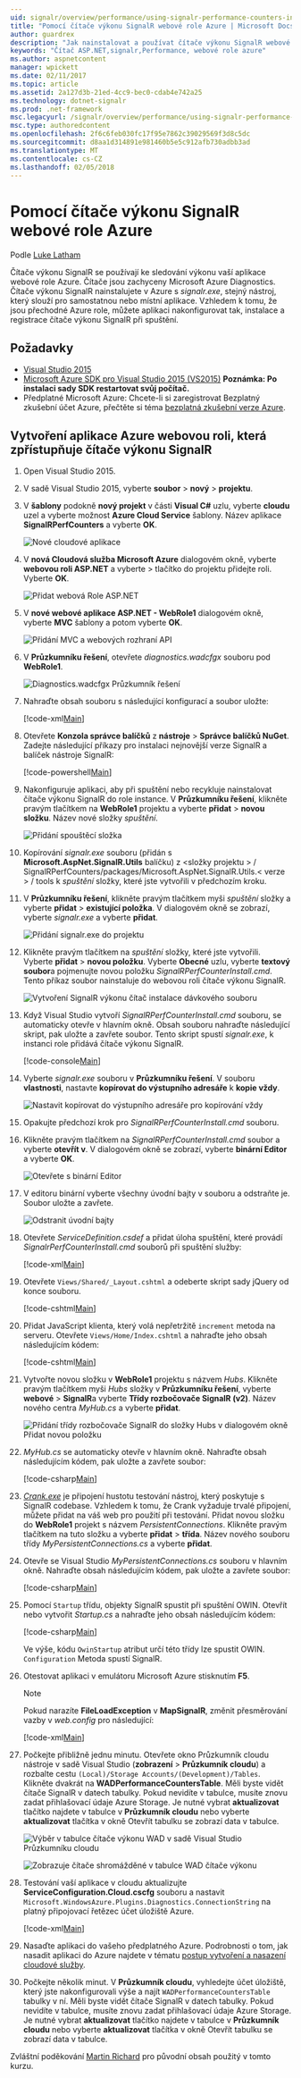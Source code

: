 ```yaml
---
uid: signalr/overview/performance/using-signalr-performance-counters-in-an-azure-web-role
title: "Pomocí čítače výkonu SignalR webové role Azure | Microsoft Docs"
author: guardrex
description: "Jak nainstalovat a používat čítače výkonu SignalR webové role Azure."
keywords: "Čítač ASP.NET,signalr,Performance, webové role azure"
ms.author: aspnetcontent
manager: wpickett
ms.date: 02/11/2017
ms.topic: article
ms.assetid: 2a127d3b-21ed-4cc9-bec0-cdab4e742a25
ms.technology: dotnet-signalr
ms.prod: .net-framework
msc.legacyurl: /signalr/overview/performance/using-signalr-performance-counters-in-an-azure-web-role
msc.type: authoredcontent
ms.openlocfilehash: 2f6c6feb030fc17f95e7862c39029569f3d8c5dc
ms.sourcegitcommit: d8aa1d314891e981460b5e5c912afb730adbb3ad
ms.translationtype: MT
ms.contentlocale: cs-CZ
ms.lasthandoff: 02/05/2018
---
```

# <a name="using-signalr-performance-counters-in-an-azure-web-role"></a>Pomocí čítače výkonu SignalR webové role Azure

Podle [Luke Latham](https://github.com/guardrex)

Čítače výkonu SignalR se používají ke sledování výkonu vaší aplikace webové role Azure. Čítače jsou zachyceny Microsoft Azure Diagnostics. Čítače výkonu SignalR nainstalujete v Azure s *signalr.exe*, stejný nástroj, který slouží pro samostatnou nebo místní aplikace. Vzhledem k tomu, že jsou přechodné Azure role, můžete aplikaci nakonfigurovat tak, instalace a registrace čítače výkonu SignalR při spuštění.

## <a name="prerequisites"></a>Požadavky

* [Visual Studio 2015](https://www.visualstudio.com/vs/visual-studio-express/)
* [Microsoft Azure SDK pro Visual Studio 2015 (VS2015)](https://azure.microsoft.com/downloads/) **Poznámka: Po instalaci sady SDK restartovat svůj počítač.**
* Předplatné Microsoft Azure: Chcete-li si zaregistrovat Bezplatný zkušební účet Azure, přečtěte si téma [bezplatná zkušební verze Azure](https://azure.microsoft.com/free/).

## <a name="creating-an-azure-web-role-application-that-exposes-signalr-performance-counters"></a>Vytvoření aplikace Azure webovou roli, která zpřístupňuje čítače výkonu SignalR

1. Open Visual Studio 2015.

2. V sadě Visual Studio 2015, vyberte **soubor** > **nový** > **projektu**.

3. V **šablony** podokně **nový projekt** v části **Visual C#** uzlu, vyberte **cloudu** uzel a vyberte možnost **Azure Cloud Service** šablony. Název aplikace **SignalRPerfCounters** a vyberte **OK**.

   ![Nové cloudové aplikace](using-signalr-performance-counters-in-an-azure-web-role/_static/image1.png)
    
4. V **nová Cloudová služba Microsoft Azure** dialogovém okně, vyberte **webovou roli ASP.NET** a vyberte > tlačítko do projektu přidejte roli. Vyberte **OK**.

   ![Přidat webová Role ASP.NET](using-signalr-performance-counters-in-an-azure-web-role/_static/image2.png)
    
5. V **nové webové aplikace ASP.NET - WebRole1** dialogovém okně, vyberte **MVC** šablony a potom vyberte **OK**.

   ![Přidání MVC a webových rozhraní API](using-signalr-performance-counters-in-an-azure-web-role/_static/image3.png)
    
6. V **Průzkumníku řešení**, otevřete *diagnostics.wadcfgx* souboru pod **WebRole1**.

   ![Diagnostics.wadcfgx Průzkumník řešení](using-signalr-performance-counters-in-an-azure-web-role/_static/image4.png)
    
7. Nahraďte obsah souboru s následující konfigurací a soubor uložte:

   [!code-xml[Main](using-signalr-performance-counters-in-an-azure-web-role/samples/sample1.xml)]
    
8. Otevřete **Konzola správce balíčků** z **nástroje** > **Správce balíčků NuGet**. Zadejte následující příkazy pro instalaci nejnovější verze SignalR a balíček nástroje SignalR:

   [!code-powershell[Main](using-signalr-performance-counters-in-an-azure-web-role/samples/sample2.ps1)]
    
9. Nakonfiguruje aplikaci, aby při spuštění nebo recykluje nainstalovat čítače výkonu SignalR do role instance. V **Průzkumníku řešení**, klikněte pravým tlačítkem na **WebRole1** projektu a vyberte **přidat** > **novou složku**. Název nové složky *spuštění*.

   ![Přidání spouštěcí složka](using-signalr-performance-counters-in-an-azure-web-role/_static/image5.png)
    
10. Kopírování *signalr.exe* souboru (přidán s **Microsoft.AspNet.SignalR.Utils** balíčku) z \<složky projektu > / SignalRPerfCounters/packages/Microsoft.AspNet.SignalR.Utils.\< verze > / tools k *spuštění* složky, které jste vytvořili v předchozím kroku.

11. V **Průzkumníku řešení**, klikněte pravým tlačítkem myši *spuštění* složky a vyberte **přidat** > **existující položka**. V dialogovém okně se zobrazí, vyberte *signalr.exe* a vyberte **přidat**.

    ![Přidání signalr.exe do projektu](using-signalr-performance-counters-in-an-azure-web-role/_static/image6.png)
    
12. Klikněte pravým tlačítkem na *spuštění* složky, které jste vytvořili. Vyberte **přidat** > **novou položku**. Vyberte **Obecné** uzlu, vyberte **textový soubor**a pojmenujte novou položku *SignalRPerfCounterInstall.cmd*. Tento příkaz soubor nainstaluje do webovou roli čítače výkonu SignalR.

    ![Vytvoření SignalR výkonu čítač instalace dávkového souboru](using-signalr-performance-counters-in-an-azure-web-role/_static/image7.png)
     
13. Když Visual Studio vytvoří *SignalRPerfCounterInstall.cmd* souboru, se automaticky otevře v hlavním okně. Obsah souboru nahraďte následující skript, pak uložte a zavřete soubor. Tento skript spustí *signalr.exe*, k instanci role přidává čítače výkonu SignalR.

    [!code-console[Main](using-signalr-performance-counters-in-an-azure-web-role/samples/sample3.cmd)]
    
14. Vyberte *signalr.exe* souboru v **Průzkumníku řešení**. V souboru **vlastnosti**, nastavte **kopírovat do výstupního adresáře** k **kopie vždy**.

    ![Nastavit kopírovat do výstupního adresáře pro kopírování vždy](using-signalr-performance-counters-in-an-azure-web-role/_static/image8.png)
    
15. Opakujte předchozí krok pro *SignalRPerfCounterInstall.cmd* souboru.

    
16. Klikněte pravým tlačítkem na *SignalRPerfCounterInstall.cmd* soubor a vyberte **otevřít v**. V dialogovém okně se zobrazí, vyberte **binární Editor** a vyberte **OK**.

    ![Otevřete s binární Editor](using-signalr-performance-counters-in-an-azure-web-role/_static/image9.png)
    
17. V editoru binární vyberte všechny úvodní bajty v souboru a odstraňte je. Soubor uložte a zavřete.

    ![Odstranit úvodní bajty](using-signalr-performance-counters-in-an-azure-web-role/_static/image10.png)
    
18. Otevřete *ServiceDefinition.csdef* a přidat úloha spuštění, které provádí *SignalrPerfCounterInstall.cmd* souborů při spuštění služby:

    [!code-xml[Main](using-signalr-performance-counters-in-an-azure-web-role/samples/sample4.xml?highlight=4-7)]
    
19. Otevřete `Views/Shared/_Layout.cshtml` a odeberte skript sady jQuery od konce souboru.

    [!code-cshtml[Main](using-signalr-performance-counters-in-an-azure-web-role/samples/sample5.cshtml)]
    
20. Přidat JavaScript klienta, který volá nepřetržitě `increment` metoda na serveru. Otevřete `Views/Home/Index.cshtml` a nahraďte jeho obsah následujícím kódem:

    [!code-cshtml[Main](using-signalr-performance-counters-in-an-azure-web-role/samples/sample6.cshtml)]
    
21. Vytvořte novou složku v **WebRole1** projektu s názvem *Hubs*. Klikněte pravým tlačítkem myši *Hubs* složky v **Průzkumníku řešení**, vyberte **webové** > **SignalR**a vyberte  **Třídy rozbočovače SignalR (v2)**. Název nového centra *MyHub.cs* a vyberte **přidat**.

    ![Přidání třídy rozbočovače SignalR do složky Hubs v dialogovém okně Přidat novou položku](using-signalr-performance-counters-in-an-azure-web-role/_static/image13.png)

22. *MyHub.cs* se automaticky otevře v hlavním okně. Nahraďte obsah následujícím kódem, pak uložte a zavřete soubor:

    [!code-csharp[Main](using-signalr-performance-counters-in-an-azure-web-role/samples/sample7.cs)]
    
23. *[Crank.exe](signalr-connection-density-testing-with-crank.md)*  je připojení hustotu testování nástroj, který poskytuje s SignalR codebase. Vzhledem k tomu, že Crank vyžaduje trvalé připojení, můžete přidat na váš web pro použití při testování. Přidat novou složku do **WebRole1** projekt s názvem *PersistentConnections*. Klikněte pravým tlačítkem na tuto složku a vyberte **přidat** > **třída**. Název nového souboru třídy *MyPersistentConnections.cs* a vyberte **přidat**.

24. Otevře se Visual Studio *MyPersistentConnections.cs* souboru v hlavním okně. Nahraďte obsah následujícím kódem, pak uložte a zavřete soubor:

    [!code-csharp[Main](using-signalr-performance-counters-in-an-azure-web-role/samples/sample8.cs)]
    
25. Pomocí `Startup` třídu, objekty SignalR spustit při spuštění OWIN. Otevřít nebo vytvořit *Startup.cs* a nahraďte jeho obsah následujícím kódem:

    [!code-csharp[Main](using-signalr-performance-counters-in-an-azure-web-role/samples/sample9.cs)]
    
    Ve výše, kódu `OwinStartup` atribut určí této třídy lze spustit OWIN. `Configuration` Metoda spustí SignalR.
    
26. Otestovat aplikaci v emulátoru Microsoft Azure stisknutím **F5**.

    > [!NOTE]
    > Pokud narazíte **FileLoadException** v **MapSignalR**, změnit přesměrování vazby v *web.config* pro následující:

    [!code-xml[Main](using-signalr-performance-counters-in-an-azure-web-role/samples/sample12.xml?highlight=3,7)]
    
27. Počkejte přibližně jednu minutu. Otevřete okno Průzkumník cloudu nástroje v sadě Visual Studio (**zobrazení** > **Průzkumník cloudu**) a rozbalte cestu `(Local)/Storage Accounts/(Development)/Tables`. Klikněte dvakrát na **WADPerformanceCountersTable**. Měli byste vidět čítače SignalR v datech tabulky. Pokud nevidíte v tabulce, musíte znovu zadat přihlašovací údaje Azure Storage. Je nutné vybrat **aktualizovat** tlačítko najdete v tabulce v **Průzkumník cloudu** nebo vyberte **aktualizovat** tlačítka v okně Otevřít tabulku se zobrazí data v tabulce.

    ![Výběr v tabulce čítače výkonu WAD v sadě Visual Studio Průzkumníku cloudu](using-signalr-performance-counters-in-an-azure-web-role/_static/image11.png)

    ![Zobrazuje čítače shromážděné v tabulce WAD čítače výkonu](using-signalr-performance-counters-in-an-azure-web-role/_static/image12.png)
    
28. Testování vaší aplikace v cloudu aktualizujte **ServiceConfiguration.Cloud.cscfg** souboru a nastavit `Microsoft.WindowsAzure.Plugins.Diagnostics.ConnectionString` na platný připojovací řetězec účet úložiště Azure.

    [!code-xml[Main](using-signalr-performance-counters-in-an-azure-web-role/samples/sample10.xml)]

29. Nasaďte aplikaci do vašeho předplatného Azure. Podrobnosti o tom, jak nasadit aplikaci do Azure najdete v tématu [postup vytvoření a nasazení cloudové služby](https://docs.microsoft.com/azure/cloud-services/cloud-services-how-to-create-deploy).

30. Počkejte několik minut. V **Průzkumník cloudu**, vyhledejte účet úložiště, který jste nakonfigurovali výše a najít `WADPerformanceCountersTable` tabulky v ní. Měli byste vidět čítače SignalR v datech tabulky. Pokud nevidíte v tabulce, musíte znovu zadat přihlašovací údaje Azure Storage. Je nutné vybrat **aktualizovat** tlačítko najdete v tabulce v **Průzkumník cloudu** nebo vyberte **aktualizovat** tlačítka v okně Otevřít tabulku se zobrazí data v tabulce.

Zvláštní poděkování [Martin Richard](https://social.msdn.microsoft.com/profile/Martin+Richard) pro původní obsah použitý v tomto kurzu.
